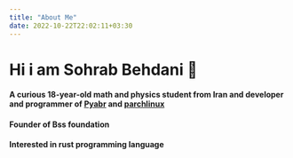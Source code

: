```yaml
---
title: "About Me"
date: 2022-10-22T22:02:11+03:30
---
```


# Hi i am Sohrab Behdani 👋

#### A curious 18-year-old math and physics student from Iran and developer and programmer of [Pyabr](https://pyabr.ir) and [parchlinux](https://parchlinux.ir)

#### Founder of Bss foundation

#### Interested in rust programming language
